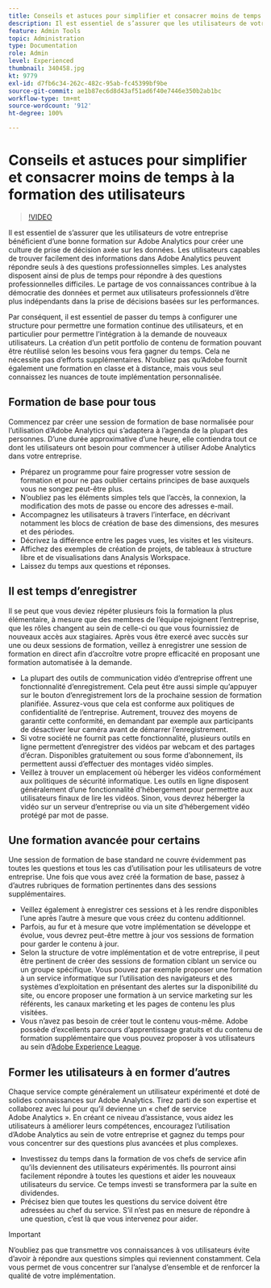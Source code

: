 ```yaml
---
title: Conseils et astuces pour simplifier et consacrer moins de temps à la formation des utilisateurs
description: Il est essentiel de s’assurer que les utilisateurs de votre entreprise bénéficient d’une bonne formation sur Adobe Analytics pour créer une culture de prise de décision axée sur les données. Les utilisateurs capables de trouver facilement des informations dans Adobe Analytics peuvent répondre seuls à des questions professionnelles simples. Les analystes disposent ainsi de plus de temps pour répondre à des questions professionnelles difficiles. Le partage de vos connaissances contribue à la démocratie des données et permet aux utilisateurs professionnels d’être plus indépendants dans la prise de décisions basées sur les performances.
feature: Admin Tools
topic: Administration
type: Documentation
role: Admin
level: Experienced
thumbnail: 340458.jpg
kt: 9779
exl-id: d7fb6c34-262c-482c-95ab-fc45399bf9be
source-git-commit: ae1b87ec6d8d43af51ad6f40e7446e350b2ab1bc
workflow-type: tm+mt
source-wordcount: '912'
ht-degree: 100%

---
```


# Conseils et astuces pour simplifier et consacrer moins de temps à la formation des utilisateurs

>[!VIDEO](https://video.tv.adobe.com/v/340458/?quality=12&learn=on)

Il est essentiel de s’assurer que les utilisateurs de votre entreprise bénéficient d’une bonne formation sur Adobe Analytics pour créer une culture de prise de décision axée sur les données. Les utilisateurs capables de trouver facilement des informations dans Adobe Analytics peuvent répondre seuls à des questions professionnelles simples. Les analystes disposent ainsi de plus de temps pour répondre à des questions professionnelles difficiles. Le partage de vos connaissances contribue à la démocratie des données et permet aux utilisateurs professionnels d’être plus indépendants dans la prise de décisions basées sur les performances.

Par conséquent, il est essentiel de passer du temps à configurer une structure pour permettre une formation continue des utilisateurs, et en particulier pour permettre l’intégration à la demande de nouveaux utilisateurs. La création d’un petit portfolio de contenu de formation pouvant être réutilisé selon les besoins vous fera gagner du temps. Cela ne nécessite pas d’efforts supplémentaires. N’oubliez pas qu’Adobe fournit également une formation en classe et à distance, mais vous seul connaissez les nuances de toute implémentation personnalisée.


## Formation de base pour tous

Commencez par créer une session de formation de base normalisée pour l’utilisation d’Adobe Analytics qui s’adaptera à l’agenda de la plupart des personnes. D’une durée approximative d’une heure, elle contiendra tout ce dont les utilisateurs ont besoin pour commencer à utiliser Adobe Analytics dans votre entreprise.

* Préparez un programme pour faire progresser votre session de formation et pour ne pas oublier certains principes de base auxquels vous ne songez peut-être plus.
* N’oubliez pas les éléments simples tels que l’accès, la connexion, la modification des mots de passe ou encore des adresses e-mail.
* Accompagnez les utilisateurs à travers l’interface, en décrivant notamment les blocs de création de base des dimensions, des mesures et des périodes.
* Décrivez la différence entre les pages vues, les visites et les visiteurs.
* Affichez des exemples de création de projets, de tableaux à structure libre et de visualisations dans Analysis Workspace.
* Laissez du temps aux questions et réponses.

## Il est temps d’enregistrer

Il se peut que vous deviez répéter plusieurs fois la formation la plus élémentaire, à mesure que des membres de l’équipe rejoignent l’entreprise, que les rôles changent au sein de celle-ci ou que vous fournissiez de nouveaux accès aux stagiaires. Après vous être exercé avec succès sur une ou deux sessions de formation, veillez à enregistrer une session de formation en direct afin d’accroître votre propre efficacité en proposant une formation automatisée à la demande.

* La plupart des outils de communication vidéo d’entreprise offrent une fonctionnalité d’enregistrement. Cela peut être aussi simple qu’appuyer sur le bouton d’enregistrement lors de la prochaine session de formation planifiée. Assurez-vous que cela est conforme aux politiques de confidentialité de l’entreprise. Autrement, trouvez des moyens de garantir cette conformité, en demandant par exemple aux participants de désactiver leur caméra avant de démarrer l’enregistrement.
* Si votre société ne fournit pas cette fonctionnalité, plusieurs outils en ligne permettent d’enregistrer des vidéos par webcam et des partages d’écran. Disponibles gratuitement ou sous forme d’abonnement, ils permettent aussi d’effectuer des montages vidéo simples.
* Veillez à trouver un emplacement où héberger les vidéos conformément aux politiques de sécurité informatique. Les outils en ligne disposent généralement d’une fonctionnalité d’hébergement pour permettre aux utilisateurs finaux de lire les vidéos. Sinon, vous devrez héberger la vidéo sur un serveur d’entreprise ou via un site d’hébergement vidéo protégé par mot de passe.

## Une formation avancée pour certains

Une session de formation de base standard ne couvre évidemment pas toutes les questions et tous les cas d’utilisation pour les utilisateurs de votre entreprise. Une fois que vous avez créé la formation de base, passez à d’autres rubriques de formation pertinentes dans des sessions supplémentaires.

* Veillez également à enregistrer ces sessions et à les rendre disponibles l’une après l’autre à mesure que vous créez du contenu additionnel.
* Parfois, au fur et à mesure que votre implémentation se développe et évolue, vous devrez peut-être mettre à jour vos sessions de formation pour garder le contenu à jour.
* Selon la structure de votre implémentation et de votre entreprise, il peut être pertinent de créer des sessions de formation ciblant un service ou un groupe spécifique. Vous pouvez par exemple proposer une formation à un service informatique sur l’utilisation des navigateurs et des systèmes d’exploitation en présentant des alertes sur la disponibilité du site, ou encore proposer une formation à un service marketing sur les référents, les canaux marketing et les pages de contenu les plus visitées.
* Vous n’avez pas besoin de créer tout le contenu vous-même. Adobe possède d’excellents parcours d’apprentissage gratuits et du contenu de formation supplémentaire que vous pouvez proposer à vos utilisateurs au sein d’[Adobe Experience League](https://experienceleague.adobe.com/docs/analytics.html?lang=fr).



## Former les utilisateurs à en former d’autres

Chaque service compte généralement un utilisateur expérimenté et doté de solides connaissances sur Adobe Analytics. Tirez parti de son expertise et collaborez avec lui pour qu’il devienne un « chef de service Adobe Analytics ». En créant ce niveau d’assistance, vous aidez les utilisateurs à améliorer leurs compétences, encouragez l’utilisation d’Adobe Analytics au sein de votre entreprise et gagnez du temps pour vous concentrer sur des questions plus avancées et plus complexes.

* Investissez du temps dans la formation de vos chefs de service afin qu’ils deviennent des utilisateurs expérimentés. Ils pourront ainsi facilement répondre à toutes les questions et aider les nouveaux utilisateurs du service. Ce temps investi se transformera par la suite en dividendes.
* Précisez bien que toutes les questions du service doivent être adressées au chef du service. S’il n’est pas en mesure de répondre à une question, c’est là que vous intervenez pour aider.

>[!IMPORTANT]
>
>N’oubliez pas que transmettre vos connaissances à vos utilisateurs évite d’avoir à répondre aux questions simples qui reviennent constamment. Cela vous permet de vous concentrer sur l’analyse d’ensemble et de renforcer la qualité de votre implémentation.
